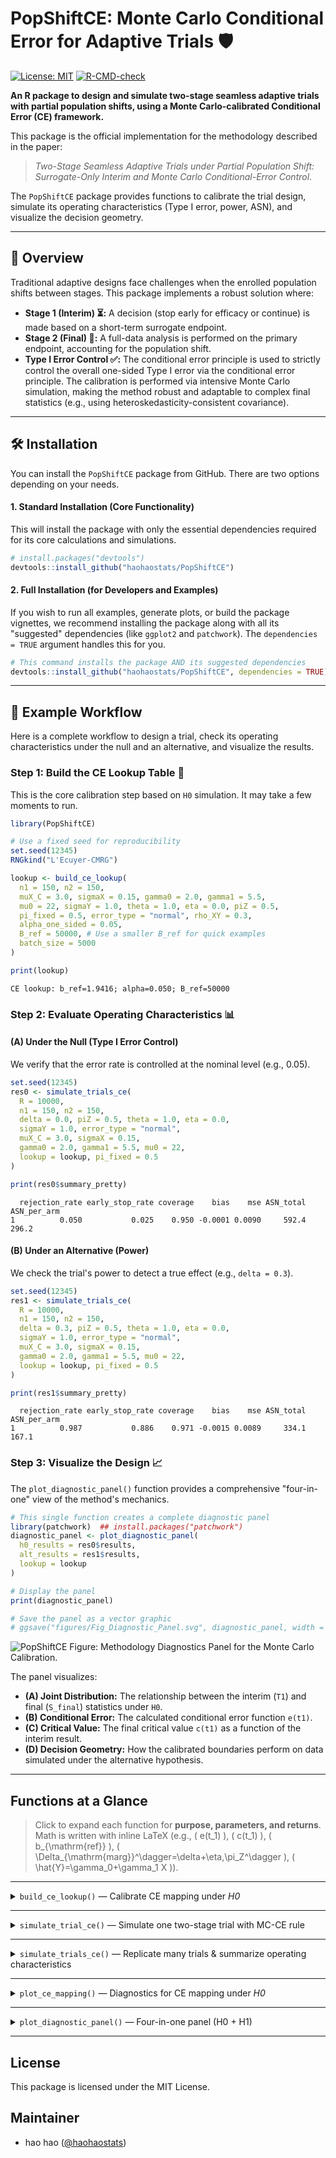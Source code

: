 
# PopShiftCE: Monte Carlo Conditional Error for Adaptive Trials 🛡️

[![License: MIT](https://img.shields.io/badge/License-MIT-yellow.svg)](https://opensource.org/licenses/MIT)
[![R-CMD-check](https://github.com/haohaostats/PopShiftCE/actions/workflows/R-CMD-check.yaml/badge.svg)](https://github.com/haohaostats/PopShiftCE/actions/workflows/R-CMD-check.yaml)

**An R package to design and simulate two-stage seamless adaptive trials with partial population shifts, using a Monte Carlo-calibrated Conditional Error (CE) framework.**

This package is the official implementation for the methodology described in the paper:

> *Two-Stage Seamless Adaptive Trials under Partial Population Shift: Surrogate-Only Interim and Monte Carlo Conditional-Error Control*.

The `PopShiftCE` package provides functions to calibrate the trial design, simulate its operating characteristics (Type I error, power, ASN), and visualize the decision geometry.

---
## 🎯 Overview

Traditional adaptive designs face challenges when the enrolled population shifts between stages. This package implements a robust solution where:

* **Stage 1 (Interim) ⏳:** A decision (stop early for efficacy or continue) is made based on a short-term surrogate endpoint.
* **Stage 2 (Final) 🏁:** A full-data analysis is performed on the primary endpoint, accounting for the population shift.
* **Type I Error Control ✅:** The conditional error principle is used to strictly control the overall one-sided Type I error via the conditional error principle. The calibration is performed via intensive Monte Carlo simulation, making the method robust and adaptable to complex final statistics (e.g., using heteroskedasticity-consistent covariance).

---
## 🛠️ Installation

You can install the `PopShiftCE` package from GitHub. There are two options depending on your needs.

#### **1. Standard Installation (Core Functionality)**

This will install the package with only the essential dependencies required for its core calculations and simulations.

```r
# install.packages("devtools")
devtools::install_github("haohaostats/PopShiftCE")
```

#### **2. Full Installation (for Developers and Examples)**

If you wish to run all examples, generate plots, or build the package vignettes, we recommend installing the package along with all its "suggested" dependencies (like `ggplot2` and `patchwork`). The `dependencies = TRUE` argument handles this for you.

```r
# This command installs the package AND its suggested dependencies
devtools::install_github("haohaostats/PopShiftCE", dependencies = TRUE)
```

---
## 🚀 Example Workflow

Here is a complete workflow to design a trial, check its operating characteristics under the null and an alternative, and visualize the results.

### **Step 1: Build the CE Lookup Table 🧮**

This is the core calibration step based on `H0` simulation. It may take a few moments to run.

```r
library(PopShiftCE)

# Use a fixed seed for reproducibility
set.seed(12345)
RNGkind("L'Ecuyer-CMRG")

lookup <- build_ce_lookup(
  n1 = 150, n2 = 150,
  muX_C = 3.0, sigmaX = 0.15, gamma0 = 2.0, gamma1 = 5.5,
  mu0 = 22, sigmaY = 1.0, theta = 1.0, eta = 0.0, piZ = 0.5,
  pi_fixed = 0.5, error_type = "normal", rho_XY = 0.3,
  alpha_one_sided = 0.05,
  B_ref = 50000, # Use a smaller B_ref for quick examples
  batch_size = 5000
)

print(lookup)
```
```
CE lookup: b_ref=1.9416; alpha=0.050; B_ref=50000
```

### **Step 2: Evaluate Operating Characteristics 📊**

#### **(A) Under the Null (Type I Error Control)**

We verify that the error rate is controlled at the nominal level (e.g., 0.05).

```r
set.seed(12345)
res0 <- simulate_trials_ce(
  R = 10000,
  n1 = 150, n2 = 150,
  delta = 0.0, piZ = 0.5, theta = 1.0, eta = 0.0,
  sigmaY = 1.0, error_type = "normal",
  muX_C = 3.0, sigmaX = 0.15,
  gamma0 = 2.0, gamma1 = 5.5, mu0 = 22,
  lookup = lookup, pi_fixed = 0.5
)

print(res0$summary_pretty)
```
```
  rejection_rate early_stop_rate coverage    bias    mse ASN_total ASN_per_arm
1          0.050           0.025    0.950 -0.0001 0.0090     592.4       296.2
```

#### **(B) Under an Alternative (Power)**

We check the trial's power to detect a true effect (e.g., `delta = 0.3`).

```r
set.seed(12345)
res1 <- simulate_trials_ce(
  R = 10000,
  n1 = 150, n2 = 150,
  delta = 0.3, piZ = 0.5, theta = 1.0, eta = 0.0,
  sigmaY = 1.0, error_type = "normal",
  muX_C = 3.0, sigmaX = 0.15,
  gamma0 = 2.0, gamma1 = 5.5, mu0 = 22,
  lookup = lookup, pi_fixed = 0.5
)

print(res1$summary_pretty)
```
```
  rejection_rate early_stop_rate coverage    bias    mse ASN_total ASN_per_arm
1          0.987           0.886    0.971 -0.0015 0.0089     334.1       167.1
```

### **Step 3: Visualize the Design 📈**

The `plot_diagnostic_panel()` function provides a comprehensive "four-in-one" view of the method's mechanics.

```r
# This single function creates a complete diagnostic panel
library(patchwork)  ## install.packages("patchwork")
diagnostic_panel <- plot_diagnostic_panel(
  h0_results = res0$results,
  alt_results = res1$results,
  lookup = lookup
)

# Display the panel
print(diagnostic_panel)

# Save the panel as a vector graphic
# ggsave("figures/Fig_Diagnostic_Panel.svg", diagnostic_panel, width = 12, height = 10)
```

![PopShiftCE Figure: Methodology Diagnostics Panel for the Monte Carlo Calibration.](figures/Fig_Diagnostic_Panel.svg)

The panel visualizes:
* **(A) Joint Distribution:** The relationship between the interim (`T1`) and final (`S_final`) statistics under `H0`.
* **(B) Conditional Error:** The calculated conditional error function `e(t1)`.
* **(C) Critical Value:** The final critical value `c(t1)` as a function of the interim result.
* **(D) Decision Geometry:** How the calibrated boundaries perform on data simulated under the alternative hypothesis.

---
## Functions at a Glance

> Click to expand each function for **purpose, parameters, and returns**.  
> Math is written with inline LaTeX (e.g., \( e(t_1) \), \( c(t_1) \), \( b_{\mathrm{ref}} \), \( \Delta_{\mathrm{marg}}^\dagger=\delta+\eta\,\pi_Z^\dagger \), \( \hat{Y}=\gamma_0+\gamma_1 X \)).

---

<details>
<summary><code>build_ce_lookup()</code> — Calibrate CE mapping under <em>H0</em></summary>

**Purpose**  
Monte Carlo–calibrate the reference boundary \( b_{\mathrm{ref}} \) and estimate the conditional error \( e(t_1) \) and the conditional critical value \( c(t_1) \).

**Parameters (design & data-generating)**  
- `n1`, `n2` — Stage-1 and Stage-2 **per-arm** sample sizes (totals are `2*n1` and `2*n2`).  
- `muX_C`, `sigmaX` — Mean/SD of surrogate \( X \) in the Stage-1 control arm.  
- `gamma0`, `gamma1` — External linear calibration for the surrogate projection \( \hat{Y}=\gamma_0+\gamma_1 X \) (pre-specified; **not** re-fit at interim).  
- `mu0`, `sigmaY` — Baseline mean/SD of the primary endpoint \( Y \) in \( Z=0 \).  
- `theta` — Main effect of the shifted subpopulation on \( Y \) (baseline shift for \( Z=1 \), applies to both arms).  
- `eta` — Treatment-by-shift interaction (difference in treatment effect in \( Z=1 \) vs \( Z=0 \)).  
- `piZ` — Actual prevalence of \( Z=1 \) among Stage-2 enrollees (drives the partial population shift).  
- `pi_fixed` — Design-fixed prevalence \( \pi_Z^\dagger \) defining the **marginal estimand** \( \Delta_{\mathrm{marg}}^\dagger=\delta+\eta\,\pi_Z^\dagger \) (default `0.5`).  
- `error_type` — Error family for \( Y \): `"normal"`, `"t"`, or `"skew"` (variance-normalized).  
- `rho_XY` — Assumed correlation between \( X \) and \( Y \) used **only in H0 calibration** to recover the dependence between \( T_1 \) and the final statistic.

**Parameters (calibration controls)**  
- `alpha_one_sided` — Target **overall one-sided Type I error** (e.g., `0.05`).  
- `B_ref` — H0 Monte Carlo size (larger → smoother \( e(t_1) \) and \( c(t_1) \)).  
- `batch_size` — Batch size for generating H0 pairs (memory/parallel friendly).  
- `z1_grid` — Grid of \( t_1 \) values on which \( e(t_1) \) and \( c(t_1) \) are estimated.  
- `min_in_bin` — Minimum conditional sample per grid point.  
- `h0` — Initial neighborhood half-width around \( t_1 \) (auto-expands if needed).

**Returns**  
A `ce_lookup` object with:
- `b_ref` — The calibrated reference boundary.  
- `e_fun(t1)` — Conditional error function.  
- `c_fun(t1)` — Conditional critical value.  
- `z1_grid` — The \( t_1 \) grid.  
- `meta` — Calibration metadata (`alpha`, `B_ref`, `rho_XY`, `pi_fixed`, `error_type`, etc.).

**Note**  
Keep `error_type`, `alpha_one_sided`, and `pi_fixed` **consistent** between `build_ce_lookup()` and `simulate_*()`.
</details>

---

<details>
<summary><code>simulate_trial_ce()</code> — Simulate one two-stage trial with MC-CE rule</summary>

**Purpose**  
Run a single two-stage trial: Stage-1 surrogate-only interim for early efficacy; if continued, Stage-2 final uses \( c(T_1) \) for a one-sided decision and reports the CE-consistent one-sided LCL.

**Parameters**  
- Same design/data inputs as `build_ce_lookup()`:  
  `n1`, `n2`, `delta`, `piZ`, `theta`, `eta`, `sigmaY`, `error_type`,  
  `muX_C`, `sigmaX`, `gamma0`, `gamma1`, `mu0`, `pi_fixed`.  
- `muX_T` — *(optional)* treatment-arm mean of \( X \) at Stage-1; if `NULL`, set to  
  `muX_C + delta/gamma1` to align the interim signal with the primary effect (recommended default).  
- `lookup` — The CE lookup from `build_ce_lookup()`.

**Returns**  
A list with:  
`reject`, `early_stop`, `final_est`, `final_se`, `lcl_final`, `lcl_interim`,  
`coverage_final`, `coverage_overall`, `sample_used_total`, `sample_used_per_arm`,  
`z1`, `zf`, `cz1`.
</details>

---

<details>
<summary><code>simulate_trials_ce()</code> — Replicate many trials & summarize operating characteristics</summary>

**Purpose**  
Repeat `R` trials and summarize Type I error/power, coverage, and average sample numbers (ASN).

**Parameters**  
- Same design/data inputs as `simulate_trial_ce()` plus:  
- `R` — Number of replicates.  
- `digits_rate`, `digits_effect`, `digits_asn` — Decimal places for rates, effects, and sample sizes in the pretty summary.

**Returns**  
A list with:  
- `results` — Per-replicate data frame.  
- `summary` — Numeric one-row data frame (for downstream use).  
- `summary_pretty` — Character one-row data frame with fixed decimals (for display).
</details>

---

<details>
<summary><code>plot_ce_mapping()</code> — Diagnostics for CE mapping under <em>H0</em></summary>

**Purpose**  
Plot three diagnostics: the joint \( (T_1, S_{\mathrm{final}}) \) under H0, \( e(t_1) \), and \( c(t_1) \).

**Parameters**  
- `H0_dt` — Data frame with columns `z1`, `zf` (typically from H0 results with `early_stop == FALSE`).  
- `lookup` — The `ce_lookup` object.

**Returns**  
A named list of `ggplot` objects: `pA` (joint), `pB` (\( e(t_1) \)), `pC` (\( c(t_1) \)).
</details>

---

<details>
<summary><code>plot_diagnostic_panel()</code> — Four-in-one panel (H0 + H1)</summary>

**Purpose**  
Create a single four-panel figure:  
(A) H0 joint distribution; (B) \( e(t_1) \); (C) \( c(t_1) \); (D) decision geometry under the alternative.

**Parameters**  
- `h0_results` — `simulate_trials_ce(..., under H0)$results`.  
- `alt_results` — `simulate_trials_ce(..., under H1)$results`.  
- `lookup` — The `ce_lookup` object.

**Returns**  
A combined plot (requires `ggplot2`; if `patchwork` or `cowplot` is present, uses it for layout).

**Note**  
If your current version does not export this function, update to the latest commit or compose panel D yourself with `lookup$c_fun`.
</details>

---
## License

This package is licensed under the MIT License.

## Maintainer
- hao hao ([@haohaostats](https://github.com/haohaostats))